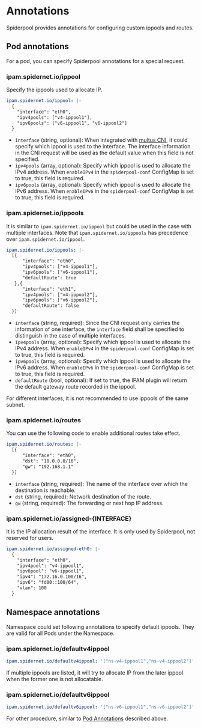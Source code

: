 # Annotations

Spiderpool provides annotations for configuring custom ippools and routes.

## Pod annotations

For a pod, you can specify Spiderpool annotations for a special request.

### ipam.spidernet.io/ippool

Specify the ippools used to allocate IP.

```yaml
ipam.spidernet.io/ippool: |-
  {
    "interface": "eth0",
    "ipv4pools": ["v4-ippool1"],
    "ipv6pools": ["v6-ippool1", "v6-ippool2"]
  }
```

- `interface` (string, optional): When integrated with [multus CNI](https://github.com/k8snetworkplumbingwg/multus-cni), it could specify which ippool is used to the interface. The interface information in the CNI request will be used as the default value when this field is not specified.
- `ipv4pools` (array, optional): Specify which ippool is used to allocate the IPv4 address. When `enableIPv4` in the `spiderpool-conf` ConfigMap is set to true, this field is required.
- `ipv6pools` (array, optional): Specify which ippool is used to allocate the IPv6 address. When `enableIPv6` in the `spiderpool-conf` ConfigMap is set to true, this field is required.

### ipam.spidernet.io/ippools

It is similar to `ipam.spidernet.io/ippool` but could be used in the case with multiple interfaces. Note that `ipam.spidernet.io/ippools` has precedence over `ipam.spidernet.io/ippool`.

```yaml
ipam.spidernet.io/ippools: |-
  [{
      "interface": "eth0",
      "ipv4pools": ["v4-ippool1"],
      "ipv6pools": ["v6-ippool1"],
      "defaultRoute": true
   },{
      "interface": "eth1",
      "ipv4pools": ["v4-ippool2"],
      "ipv6pools": ["v6-ippool2"],
      "defaultRoute": false
  }]
```

- `interface` (string, required): Since the CNI request only carries the information of one interface, the `interface` field shall be specified to distinguish in the case of multiple interfaces.
- `ipv4pools` (array, optional): Specify which ippool is used to allocate the IPv4 address. When `enableIPv4` in the `spiderpool-conf` ConfigMap is set to true, this field is required.
- `ipv6pools` (array, optional): Specify which ippool is used to allocate the IPv6 address. When `enableIPv6` in the `spiderpool-conf` ConfigMap is set to true, this field is required.
- `defaultRoute` (bool, optional): If set to true, the IPAM plugin will return the default gateway route recorded in the ippool.

For different interfaces, it is not recommended to use ippools of the same subnet.

### ipam.spidernet.io/routes

You can use the following code to enable additional routes take effect.

```yaml
ipam.spidernet.io/routes: |-
  [{
      "interface": "eth0",
      "dst": "10.0.0.0/16",
      "gw": "192.168.1.1"
  }]
```

- `interface` (string, required): The name of the interface over which the destination is reachable.
- `dst` (string, required): Network destination of the route.
- `gw` (string, required): The forwarding or next hop IP address.

### ipam.spidernet.io/assigned-{INTERFACE}

It is the IP allocation result of the interface. It is only used by Spiderpool, not reserved for users.

```yaml
ipam.spidernet.io/assigned-eth0: |-
  {
    "interface": "eth0",
    "ipv4pool": "v4-ippool1",
    "ipv6pool": "v6-ippool1",
    "ipv4": "172.16.0.100/16",
    "ipv6": "fd00::100/64",
    "vlan": 100
  }
```

## Namespace annotations

Namespace could set following annotations to specify default ippools. They are valid for all Pods under the Namespace.

### ipam.spidernet.io/defaultv4ippool

```yaml
ipam.spidernet.io/defaultv4ippool: '["ns-v4-ippool1","ns-v4-ippool2"]'
```

If multiple ippools are listed, it will try to allocate IP from the later ippool when the former one is not allocatable.

### ipam.spidernet.io/defaultv6ippool

```yaml
ipam.spidernet.io/defaultv6ippool: '["ns-v6-ippool1","ns-v6-ippool2"]'
```

For other procedure, similar to [Pod Annotations](#pod-annotations) described above.
